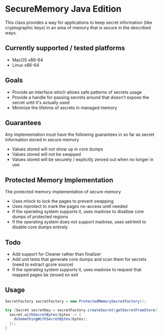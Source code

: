 # SecureMemory Java Edition

This class provides a way for applications to keep secret information (like cryptographic keys) in an area of memory
that is secure in the described ways.

## Currently supported / tested platforms

* MacOS x86-64
* Linux x86-64

## Goals

* Provide an interface which allows safe patterns of secrets usage
* Provide a handle for passing secrets around that doesn't expose the secret until it's actually used
* Minimize the lifetime of secrets in managed memory

## Guarantees

Any implementation must have the following guarantees in so far as secret information stored in secure memory

* Values stored will not show up in core dumps
* Values stored will not be swapped
* Values stored will be securely / explicitly zeroed out when no longer in use

## Protected Memory Implementation

The protected memory implementation of secure memory
* Uses mlock to lock the pages to prevent swapping
* Uses mprotect to mark the pages no-access until needed
* If the operating system supports it, uses madvise to disallow core dumps of protected regions
* If the operating system does not support madvise, uses setrlimit to disable core dumps entirely

## Todo

* Add support for Cleaner rather than finalizer
* Add unit tests that generate core dumps and scan them for secrets (need to extract gcore source)
* If the operating system supports it, uses madvise to request that mapped pages be zeroed on exit

## Usage

```java
SecretFactory secretFactory = new ProtectedMemorySecretFactory();

try (Secret secretKey = secretFactory.createSecret(getSecretFromStore())) {
  secret.withSecretBytes(bytes -> {
    doSomethingWithSecretBytes(bytes);
  });
}
```
